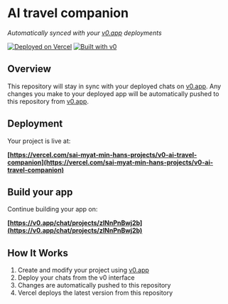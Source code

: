 # AI travel companion

*Automatically synced with your [v0.app](https://v0.app) deployments*

[![Deployed on Vercel](https://img.shields.io/badge/Deployed%20on-Vercel-black?style=for-the-badge&logo=vercel)](https://vercel.com/sai-myat-min-hans-projects/v0-ai-travel-companion)
[![Built with v0](https://img.shields.io/badge/Built%20with-v0.app-black?style=for-the-badge)](https://v0.app/chat/projects/zlNnPnBwj2b)

## Overview

This repository will stay in sync with your deployed chats on [v0.app](https://v0.app).
Any changes you make to your deployed app will be automatically pushed to this repository from [v0.app](https://v0.app).

## Deployment

Your project is live at:

**[https://vercel.com/sai-myat-min-hans-projects/v0-ai-travel-companion](https://vercel.com/sai-myat-min-hans-projects/v0-ai-travel-companion)**

## Build your app

Continue building your app on:

**[https://v0.app/chat/projects/zlNnPnBwj2b](https://v0.app/chat/projects/zlNnPnBwj2b)**

## How It Works

1. Create and modify your project using [v0.app](https://v0.app)
2. Deploy your chats from the v0 interface
3. Changes are automatically pushed to this repository
4. Vercel deploys the latest version from this repository
